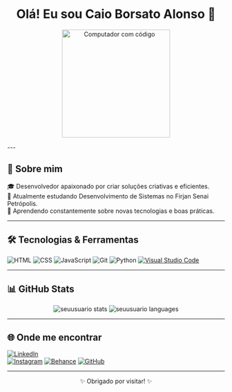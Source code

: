 <h1 align="center">Olá! Eu sou Caio Borsato Alonso 👋</h1>

<p align="center">
  <img src="https://cdn-icons-png.flaticon.com/512/3103/3103446.png" alt="Computador com código" width="250"/>
</p>
---

## 🚀 Sobre mim

🎓 Desenvolvedor apaixonado por criar soluções criativas e eficientes.  
💼 Atualmente estudando Desenvolvimento de Sistemas no Firjan Senai Petrópolis.  
🌱 Aprendendo constantemente sobre novas tecnologias e boas práticas.

---

## 🛠️ Tecnologias & Ferramentas

![HTML](https://img.shields.io/badge/-HTML5-E34F26?style=for-the-badge&logo=html5&logoColor=white)
![CSS](https://img.shields.io/badge/-CSS3-1572B6?style=for-the-badge&logo=css3&logoColor=white)
![JavaScript](https://img.shields.io/badge/-JavaScript-F7DF1E?style=for-the-badge&logo=javascript&logoColor=black)
![Git](https://img.shields.io/badge/-Git-F05032?style=for-the-badge&logo=git&logoColor=white)
![Python](https://img.shields.io/badge/-Python-3776AB?style=for-the-badge&logo=python&logoColor=white)
[![Visual Studio Code](https://img.shields.io/badge/-VS%20Code-007ACC?style=for-the-badge&logo=visual-studio-code&logoColor=white)](https://code.visualstudio.com/)

---

## 📊 GitHub Stats

<p align="center">
  <img src="https://github-readme-stats.vercel.app/api?username=seuusuario&show_icons=true&theme=github_dark" alt="seuusuario stats"/>
  <img src="https://github-readme-stats.vercel.app/api/top-langs/?username=seuusuario&layout=compact&theme=github_dark" alt="seuusuario languages"/>
</p>

---

## 🌐 Onde me encontrar

[![LinkedIn](https://img.shields.io/badge/-LinkedIn-0077B5?style=flat-square&logo=linkedin&logoColor=white)](https://linkedin.com/in/caio-alonso-455358261)  
[![Instagram](https://img.shields.io/badge/-Instagram-E4405F?style=flat-square&logo=instagram&logoColor=white)](https://instagram.com/c.alonso33)
[![Behance](https://img.shields.io/badge/-Behance-1769FF?style=flat-square&logo=behance&logoColor=white)](https://behance.net/mtg_alonso)
[![GitHub](https://img.shields.io/badge/-GitHub-181717?style=flat-square&logo=github&logoColor=white)](https://github.com/caioalonso827)

---

<p align="center">✨ Obrigado por visitar! ✨</p>
